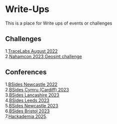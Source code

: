 # Write-Ups
This is a place for Write ups of events or challenges 

## Challenges
1.[TraceLabs August 2022](https://github.com/AnguaSec/Write-Ups/blob/main/Tracelabs%20August%202022.pdf)\
2.[Nahamcon 2023 Geosint challenge]( https://github.com/AnguaSec/Write-Ups/blob/main/NahamCon%20Geosint%20Challenge%20Write%20Up.pdf)


## Conferences

1.[BSides Newcastle 2022](https://github.com/AnguaSec/Write-Ups/blob/main/Newcastle%20Bsides%20Sept%202022.pdf)\
2.[BSides Cymru (Cardiff) 2023]( https://github.com/AnguaSec/Write-Ups/blob/main/Bsides%20Cymru%202023.pdf)\
3.[BSides Lancashire 2023]( https://github.com/AnguaSec/Write-Ups/blob/main/Bsides%20Lancashire%202023.pdf)\
4.[BSides Leeds 2023](https://github.com/AnguaSec/Write-Ups/blob/main/Bsides%20Leeds%202023.pdf)\
5.[BSides Newcastle 2023](https://github.com/AnguaSec/Write-Ups/blob/main/BSides%20Newcastle%202023.pdf)\
6.[BSides Bristol 2023](https://github.com/AnguaSec/Write-Ups/blob/main/Bsides%20Bristol%202023.pdf)\
7.[Hackademia 2025](https://github.com/AnguaSec/Write-Ups/blob/main/Hackademia%202025.pdf).




